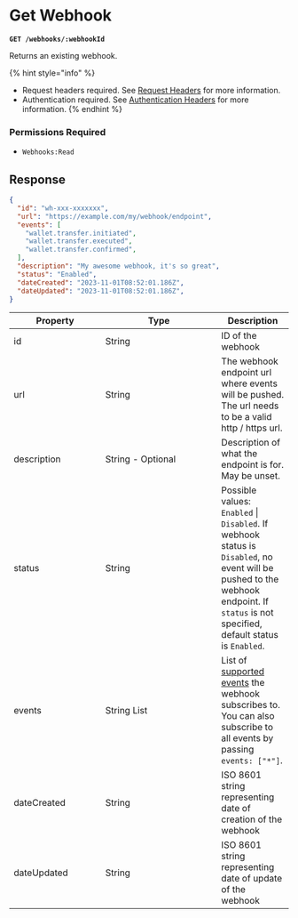 # Get Webhook

**`GET /webhooks/:webhookId`**

Returns an existing webhook.&#x20;

{% hint style="info" %}
* Request headers required. See [Request Headers](../../advanced-topics/authentication/request-headers.md) for more information.
* Authentication required. See [Authentication Headers](../../advanced-topics/authentication/request-headers.md#authentication-headers) for more information.
{% endhint %}

### Permissions Required

* `Webhooks:Read`

## Response

```json
{
  "id": "wh-xxx-xxxxxxx",
  "url": "https://example.com/my/webhook/endpoint",
  "events": [
    "wallet.transfer.initiated",
    "wallet.transfer.executed",
    "wallet.transfer.confirmed",
  ],
  "description": "My awesome webhook, it's so great",
  "status": "Enabled",
  "dateCreated": "2023-11-01T08:52:01.186Z",
  "dateUpdated": "2023-11-01T08:52:01.186Z",
}
```

<table data-full-width="true"><thead><tr><th width="149.33333333333331">Property</th><th width="193">Type</th><th>Description</th></tr></thead><tbody><tr><td>id</td><td>String</td><td>ID of the webhook</td></tr><tr><td>url</td><td>String</td><td>The webhook endpoint url where events will be pushed. The url needs to be a valid http / https url.</td></tr><tr><td>description</td><td>String - Optional</td><td>Description of what the endpoint is for. May be unset.</td></tr><tr><td>status</td><td>String</td><td>Possible values: <code>Enabled</code> | <code>Disabled</code>. If webhook status is <code>Disabled</code>, no event will be pushed to the webhook endpoint. If <code>status</code> is not specified, default status is <code>Enabled</code>.</td></tr><tr><td>events</td><td>String List</td><td>List of <a href="./#supported-webhook-events">supported events</a> the webhook subscribes to. You can also subscribe to all events by passing  <code>events: ["*"]</code>.</td></tr><tr><td>dateCreated</td><td>String</td><td>ISO 8601 string representing date of creation of the webhook</td></tr><tr><td>dateUpdated</td><td>String</td><td>ISO 8601 string representing date of update of the webhook</td></tr></tbody></table>
